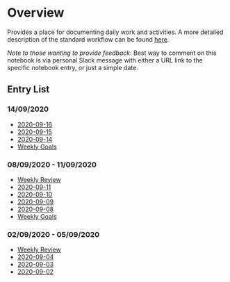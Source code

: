 # Overview

Provides a place for documenting daily work and activities. A more detailed
description of the standard workflow can be found [here](WorkflowSpec.md).

*Note to those wanting to provide feedback*: Best way to comment on this
notebook is via personal Slack message with either a URL link to the specific
notebook entry, or just a simple date.


## Entry List

### 14/09/2020
* [2020-09-16](2020-09-16.md)
* [2020-09-15](2020-09-15.md)
* [2020-09-14](2020-09-14.md)
* [Weekly Goals](goals-2020-09-14.md)

### 08/09/2020 - 11/09/2020
* [Weekly Review](review-2020-09-11.md)
* [2020-09-11](2020-09-11.md)
* [2020-09-10](2020-09-10.md)
* [2020-09-09](2020-09-09.md)
* [2020-09-08](2020-09-08.md)
* [Weekly Goals](goals-2020-09-08.md)

### 02/09/2020 - 05/09/2020
* [Weekly Review](review-2020-09-04.md)
* [2020-09-04](2020-09-04.md)
* [2020-09-03](2020-09-03.md)
* [2020-09-02](2020-09-02.md)
